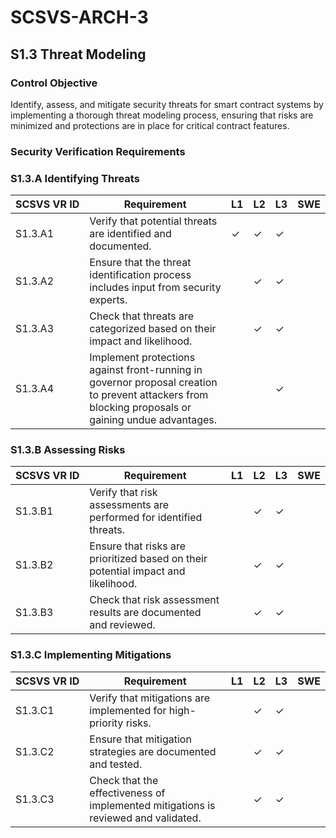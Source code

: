 # SCSVS-ARCH-3

## S1.3 Threat Modeling

### Control Objective
Identify, assess, and mitigate security threats for smart contract systems by implementing a thorough threat modeling process, ensuring that risks are minimized and protections are in place for critical contract features.
### Security Verification Requirements
### S1.3.A Identifying Threats

| **SCSVS&nbsp;VR&nbsp;ID**          | Requirement                                                                 | L1 | L2 | L3 | SWE |
| ------------ | --------------------------------------------------------------------------- | -- | -- | -- | --- |
| S1.3.A1      | Verify that potential threats are identified and documented.                 | ✓  | ✓  | ✓  |     |
| S1.3.A2      | Ensure that the threat identification process includes input from security experts. |    | ✓  | ✓  |     |
| S1.3.A3      | Check that threats are categorized based on their impact and likelihood.     |    | ✓  | ✓  |     |
| S1.3.A4      | Implement protections against front-running in governor proposal creation to prevent attackers from blocking proposals or gaining undue advantages. |    |    | ✓  |     |

### S1.3.B Assessing Risks

| **SCSVS&nbsp;VR&nbsp;ID**          | Requirement                                                                 | L1 | L2 | L3 | SWE |
| ------------ | --------------------------------------------------------------------------- | -- | -- | -- | --- |
| S1.3.B1      | Verify that risk assessments are performed for identified threats.           |    | ✓  | ✓  |     |
| S1.3.B2      | Ensure that risks are prioritized based on their potential impact and likelihood. |    | ✓  | ✓  |     |
| S1.3.B3      | Check that risk assessment results are documented and reviewed.              |    | ✓  | ✓  |     |

### S1.3.C Implementing Mitigations

| **SCSVS&nbsp;VR&nbsp;ID**          | Requirement                                                                 | L1 | L2 | L3 | SWE |
| ------------ | --------------------------------------------------------------------------- | -- | -- | -- | --- |
| S1.3.C1      | Verify that mitigations are implemented for high-priority risks.             |    | ✓  | ✓  |     |
| S1.3.C2      | Ensure that mitigation strategies are documented and tested.                 |    | ✓  | ✓  |     |
| S1.3.C3      | Check that the effectiveness of implemented mitigations is reviewed and validated. |    | ✓  | ✓  |     |
